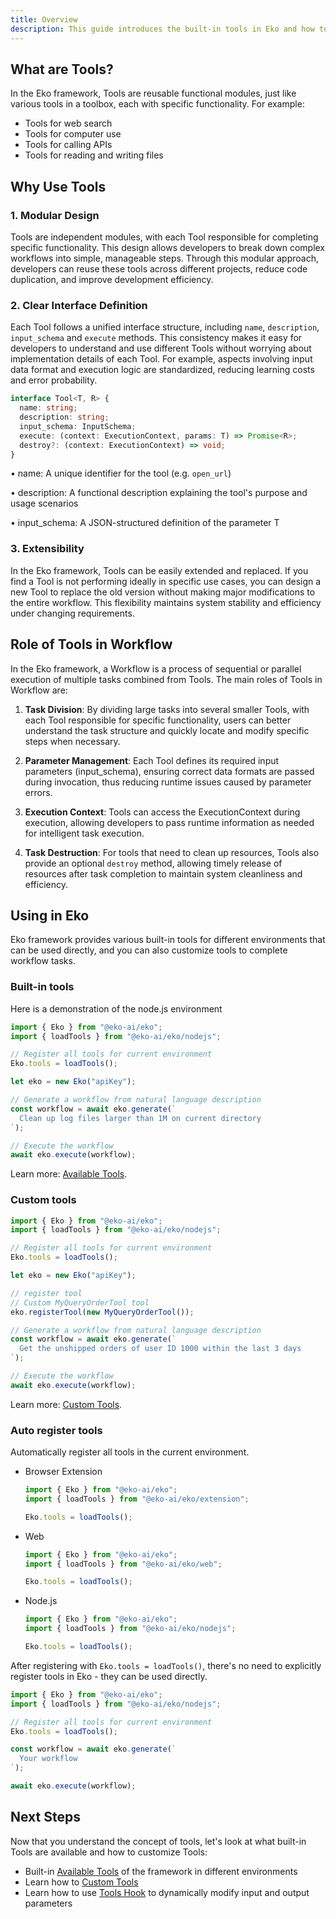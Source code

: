 ```yaml
---
title: Overview
description: This guide introduces the built-in tools in Eko and how to customize tools.
---
```


## What are Tools?

In the Eko framework, Tools are reusable functional modules, just like various tools in a toolbox, each with specific functionality. For example:

- Tools for web search
- Tools for computer use
- Tools for calling APIs
- Tools for reading and writing files

## Why Use Tools

### 1. Modular Design
Tools are independent modules, with each Tool responsible for completing specific functionality. This design allows developers to break down complex workflows into simple, manageable steps. Through this modular approach, developers can reuse these tools across different projects, reduce code duplication, and improve development efficiency.

### 2. Clear Interface Definition
Each Tool follows a unified interface structure, including `name`, `description`, `input_schema` and `execute` methods. This consistency makes it easy for developers to understand and use different Tools without worrying about implementation details of each Tool. For example, aspects involving input data format and execution logic are standardized, reducing learning costs and error probability.

```typescript
interface Tool<T, R> {
  name: string;
  description: string;
  input_schema: InputSchema;
  execute: (context: ExecutionContext, params: T) => Promise<R>;
  destroy?: (context: ExecutionContext) => void;
}
```

• name: A unique identifier for the tool (e.g. `open_url`)

• description: A functional description explaining the tool's purpose and usage scenarios 

• input_schema: A JSON-structured definition of the parameter T

### 3. Extensibility
In the Eko framework, Tools can be easily extended and replaced. If you find a Tool is not performing ideally in specific use cases, you can design a new Tool to replace the old version without making major modifications to the entire workflow. This flexibility maintains system stability and efficiency under changing requirements.

## Role of Tools in Workflow

In the Eko framework, a Workflow is a process of sequential or parallel execution of multiple tasks combined from Tools. The main roles of Tools in Workflow are:

1. **Task Division**: By dividing large tasks into several smaller Tools, with each Tool responsible for specific functionality, users can better understand the task structure and quickly locate and modify specific steps when necessary.

2. **Parameter Management**: Each Tool defines its required input parameters (input_schema), ensuring correct data formats are passed during invocation, thus reducing runtime issues caused by parameter errors.

3. **Execution Context**: Tools can access the ExecutionContext during execution, allowing developers to pass runtime information as needed for intelligent task execution.

4. **Task Destruction**: For tools that need to clean up resources, Tools also provide an optional `destroy` method, allowing timely release of resources after task completion to maintain system cleanliness and efficiency.

## Using in Eko

Eko framework provides various built-in tools for different environments that can be used directly, and you can also customize tools to complete workflow tasks.

### Built-in tools

Here is a demonstration of the node.js environment

```typescript
import { Eko } from "@eko-ai/eko";
import { loadTools } from "@eko-ai/eko/nodejs";

// Register all tools for current environment
Eko.tools = loadTools();

let eko = new Eko("apiKey");

// Generate a workflow from natural language description
const workflow = await eko.generate(`
  Clean up log files larger than 1M on current directory
`);

// Execute the workflow
await eko.execute(workflow);
```

Learn more: [Available Tools](/tools/available).

### Custom tools
```typescript
import { Eko } from "@eko-ai/eko";
import { loadTools } from "@eko-ai/eko/nodejs";

// Register all tools for current environment
Eko.tools = loadTools();

let eko = new Eko("apiKey");

// register tool
// Custom MyQueryOrderTool tool
eko.registerTool(new MyQueryOrderTool());

// Generate a workflow from natural language description
const workflow = await eko.generate(`
  Get the unshipped orders of user ID 1000 within the last 3 days
`);

// Execute the workflow
await eko.execute(workflow);
```

Learn more: [Custom Tools](/tools/custom).

### Auto register tools

Automatically register all tools in the current environment.

* Browser Extension
  ```typescript
  import { Eko } from "@eko-ai/eko";
  import { loadTools } from "@eko-ai/eko/extension";

  Eko.tools = loadTools();
  ```

* Web
  ```typescript
  import { Eko } from "@eko-ai/eko";
  import { loadTools } from "@eko-ai/eko/web";

  Eko.tools = loadTools();
  ```

* Node.js
  ```typescript
  import { Eko } from "@eko-ai/eko";
  import { loadTools } from "@eko-ai/eko/nodejs";

  Eko.tools = loadTools();
  ```

After registering with `Eko.tools = loadTools()`, there's no need to explicitly register tools in Eko - they can be used directly.

```typescript
import { Eko } from "@eko-ai/eko";
import { loadTools } from "@eko-ai/eko/nodejs";

// Register all tools for current environment
Eko.tools = loadTools();

const workflow = await eko.generate(`
  Your workflow
`);

await eko.execute(workflow);
```

## Next Steps

Now that you understand the concept of tools, let's look at what built-in Tools are available and how to customize Tools:

- Built-in [Available Tools](/tools/available) of the framework in different environments
- Learn how to [Custom Tools](/tools/custom)
- Learn how to use [Tools Hook](/tools/hook) to dynamically modify input and output parameters
